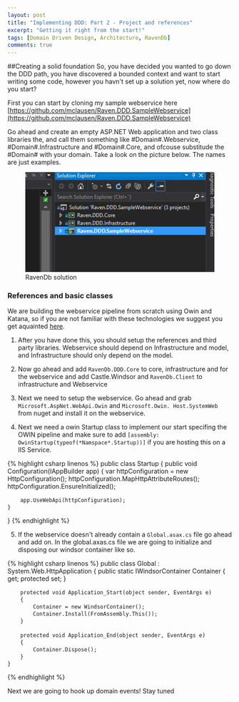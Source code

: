 ```yaml
---
layout: post
title: "Implementing DDD: Part 2 - Project and references"
excerpt: "Getting it right from the start!"
tags: [Domain Driven Design, Architecture, RavenDb]
comments: true
---
```


##Creating a solid foundation
So, you have decided you wanted to go down the DDD path, you have discovered a bounded context and want to start writing some code, however you havn't set up a solution yet, now where do you start?

First you can start by cloning my sample webservice here [https://github.com/mclausen/Raven.DDD.SampleWebservice](https://github.com/mclausen/Raven.DDD.SampleWebservice)

Go ahead and create an empty ASP.NET Web application and two class libraries the, and call them something like #Domain#.Webservice, #Domain#.Infrastructure and #Domain#.Core, and ofcouse substitude the #Domain# with your domain. Take a look on the picture below. The names are just examples.

<figure class="half">
    <a href="/images/Ravendb-solutionpng"><img src="/images/Ravendb-solution.png"></a>
    <figcaption>RavenDb solution</figcaption>
</figure>

### References and basic classes
We are building the webservice pipeline from scratch using Owin and Katana, so if you are not familiar with these technologies we suggest you get aquainted [here](http://www.asp.net/aspnet/overview/owin-and-katana).

1. After you have done this, you should setup the references and third party libraries. Webservice should depend on Infrastructure and model, and Infrastructure should only depend on the model.

2. Now go ahead and add `RavenDb.DDD.Core` to core, infrastructure and for the webservice and add Castle.Windsor and `RavenDb.Client` to infrastructure and Webservice

3.	Next we need to setup the webservice. Go ahead and grab `Microsoft.AspNet.WebApi.Owin` and `Microsoft.Owin.	Host.SystemWeb` from nuget and install it on the webservice.

4. Next we need a owin Startup class to implement our start specifing the OWIN pipeline and make sure to add `[assembly: OwinStartup(typeof(*Namspace*.Startup))]` if you are hosting this on a IIS Service. 

{% highlight csharp linenos %}
public class Startup
{
    public void Configuration(IAppBuilder app)
    {
        var httpConfiguration = new HttpConfiguration();
        httpConfiguration.MapHttpAttributeRoutes();
        httpConfiguration.EnsureInitialized();

        app.UseWebApi(httpConfiguration);
    }
}
{% endhighlight %}

5. If the webservice doesn't already contain a `Global.asax.cs` file go ahead and add on.
In the global.axas.cs file we are going to initialize and disposing our windsor container like so.

{% highlight csharp linenos %}
public class Global : System.Web.HttpApplication
    {
        public static IWindsorContainer Container { get; protected set; }

        protected void Application_Start(object sender, EventArgs e)
        {
            Container = new WindsorContainer();
            Container.Install(FromAssembly.This());
        }

        protected void Application_End(object sender, EventArgs e)
        {
            Container.Dispose();
        }
    }
{% endhighlight %}

Next we are going to hook up domain events! Stay tuned